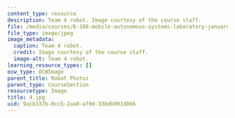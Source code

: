 ```yaml
---
content_type: resource
description: Team 4 robot. Image courtesy of the course staff.
file: /media/courses/6-186-mobile-autonomous-systems-laboratory-january-iap-2005/9acb337b0cc52aa0af0d33bdb091d866_4.jpg
file_type: image/jpeg
image_metadata:
  caption: Team 4 robot.
  credit: Image courtesy of the course staff.
  image-alt: Team 4 robot.
learning_resource_types: []
ocw_type: OCWImage
parent_title: Robot Photos
parent_type: CourseSection
resourcetype: Image
title: 4.jpg
uid: 9acb337b-0cc5-2aa0-af0d-33bdb091d866
---
```

